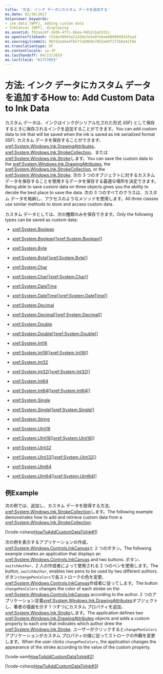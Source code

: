 ```yaml
---
title: '方法: インク データにカスタム データを追加する'
ms.date: 03/30/2017
helpviewer_keywords:
- ink data [WPF], adding custom data
- InkCanvas [WPF], displaying
ms.assetid: f02aac6f-3436-4f7c-b6ea-0452cba5332c
ms.openlocfilehash: c524e30943a21426e2e5e8fe6ae009999924fead
ms.sourcegitcommit: 9b552addadfb57fab0b9e7852ed4f1f1b8a42f8e
ms.translationtype: HT
ms.contentlocale: ja-JP
ms.lasthandoff: 04/23/2019
ms.locfileid: "61777053"
---
```

# <a name="how-to-add-custom-data-to-ink-data"></a><span data-ttu-id="4b0fa-102">方法: インク データにカスタム データを追加する</span><span class="sxs-lookup"><span data-stu-id="4b0fa-102">How to: Add Custom Data to Ink Data</span></span>
<span data-ttu-id="4b0fa-103">カスタム データは、インクはインクがシリアル化された形式 (ISF) として保存するときに保存されるインクを追加することができます。</span><span class="sxs-lookup"><span data-stu-id="4b0fa-103">You can add custom data to ink that will be saved when the ink is saved as ink serialized format (ISF).</span></span>  <span data-ttu-id="4b0fa-104">カスタム データを保存することができます、 <xref:System.Windows.Ink.DrawingAttributes>、 <xref:System.Windows.Ink.StrokeCollection>、または<xref:System.Windows.Ink.Stroke>します。</span><span class="sxs-lookup"><span data-stu-id="4b0fa-104">You can save the custom data to the <xref:System.Windows.Ink.DrawingAttributes>, the <xref:System.Windows.Ink.StrokeCollection>, or the <xref:System.Windows.Ink.Stroke>.</span></span>  <span data-ttu-id="4b0fa-105">次の 3 つのオブジェクトに対するカスタム データを保存することを使用するデータを保存する最適な場所を決定できます。</span><span class="sxs-lookup"><span data-stu-id="4b0fa-105">Being able to save custom data on three objects gives you the ability to decide the best place to save the data.</span></span>  <span data-ttu-id="4b0fa-106">次の 3 つのすべてのクラスは、カスタム データを格納し、アクセスのようなメソッドを使用します。</span><span class="sxs-lookup"><span data-stu-id="4b0fa-106">All three classes use similar methods to store and access custom data.</span></span>  
  
 <span data-ttu-id="4b0fa-107">カスタム データとしては、次の種類のみを保存できます。</span><span class="sxs-lookup"><span data-stu-id="4b0fa-107">Only the following types can be saved as custom data:</span></span>  
  
- <xref:System.Boolean>  
  
- <span data-ttu-id="4b0fa-108"><xref:System.Boolean>[]</span><span class="sxs-lookup"><span data-stu-id="4b0fa-108"><xref:System.Boolean>[]</span></span>  
  
- <xref:System.Byte>  
  
- <span data-ttu-id="4b0fa-109"><xref:System.Byte>[]</span><span class="sxs-lookup"><span data-stu-id="4b0fa-109"><xref:System.Byte>[]</span></span>  
  
- <xref:System.Char>  
  
- <span data-ttu-id="4b0fa-110"><xref:System.Char>[]</span><span class="sxs-lookup"><span data-stu-id="4b0fa-110"><xref:System.Char>[]</span></span>  
  
- <xref:System.DateTime>  
  
- <span data-ttu-id="4b0fa-111"><xref:System.DateTime>[]</span><span class="sxs-lookup"><span data-stu-id="4b0fa-111"><xref:System.DateTime>[]</span></span>  
  
- <xref:System.Decimal>  
  
- <span data-ttu-id="4b0fa-112"><xref:System.Decimal>[]</span><span class="sxs-lookup"><span data-stu-id="4b0fa-112"><xref:System.Decimal>[]</span></span>  
  
- <xref:System.Double>  
  
- <span data-ttu-id="4b0fa-113"><xref:System.Double>[]</span><span class="sxs-lookup"><span data-stu-id="4b0fa-113"><xref:System.Double>[]</span></span>  
  
- <xref:System.Int16>  
  
- <span data-ttu-id="4b0fa-114"><xref:System.Int16>[]</span><span class="sxs-lookup"><span data-stu-id="4b0fa-114"><xref:System.Int16>[]</span></span>  
  
- <xref:System.Int32>  
  
- <span data-ttu-id="4b0fa-115"><xref:System.Int32>[]</span><span class="sxs-lookup"><span data-stu-id="4b0fa-115"><xref:System.Int32>[]</span></span>  
  
- <xref:System.Int64>  
  
- <span data-ttu-id="4b0fa-116"><xref:System.Int64>[]</span><span class="sxs-lookup"><span data-stu-id="4b0fa-116"><xref:System.Int64>[]</span></span>  
  
- <xref:System.Single>  
  
- <span data-ttu-id="4b0fa-117"><xref:System.Single>[]</span><span class="sxs-lookup"><span data-stu-id="4b0fa-117"><xref:System.Single>[]</span></span>  
  
- <xref:System.String>  
  
- <xref:System.UInt16>  
  
- <span data-ttu-id="4b0fa-118"><xref:System.UInt16>[]</span><span class="sxs-lookup"><span data-stu-id="4b0fa-118"><xref:System.UInt16>[]</span></span>  
  
- <xref:System.UInt32>  
  
- <span data-ttu-id="4b0fa-119"><xref:System.UInt32>[]</span><span class="sxs-lookup"><span data-stu-id="4b0fa-119"><xref:System.UInt32>[]</span></span>  
  
- <xref:System.UInt64>  
  
- <span data-ttu-id="4b0fa-120"><xref:System.UInt64>[]</span><span class="sxs-lookup"><span data-stu-id="4b0fa-120"><xref:System.UInt64>[]</span></span>  
  
## <a name="example"></a><span data-ttu-id="4b0fa-121">例</span><span class="sxs-lookup"><span data-stu-id="4b0fa-121">Example</span></span>  
 <span data-ttu-id="4b0fa-122">次の例では、追加し、カスタム データを取得する方法、<xref:System.Windows.Ink.StrokeCollection>します。</span><span class="sxs-lookup"><span data-stu-id="4b0fa-122">The following example demonstrates how to add and retrieve custom data from a <xref:System.Windows.Ink.StrokeCollection>.</span></span>  
  
 [!code-csharp[HowToAddCustomDataToInk#1](~/samples/snippets/csharp/VS_Snippets_Wpf/HowToAddCustomDataToInk/CSharp/Window1.xaml.cs#1)]  
  
 <span data-ttu-id="4b0fa-123">次の例を表示するアプリケーションの作成、<xref:System.Windows.Controls.InkCanvas>と 2 つのボタン。</span><span class="sxs-lookup"><span data-stu-id="4b0fa-123">The following example creates an application that displays an <xref:System.Windows.Controls.InkCanvas> and two buttons.</span></span>  <span data-ttu-id="4b0fa-124">ボタン、 `switchAuthor`、2 人の作成者によって使用される 2 つのペンを使用します。</span><span class="sxs-lookup"><span data-stu-id="4b0fa-124">The button, `switchAuthor`, enables two pens to be used by two different authors.</span></span>  <span data-ttu-id="4b0fa-125">ボタン`changePenColors`で各ストロークの色を変更、<xref:System.Windows.Controls.InkCanvas>作成者に従ってします。</span><span class="sxs-lookup"><span data-stu-id="4b0fa-125">The button `changePenColors` changes the color of each stroke on the <xref:System.Windows.Controls.InkCanvas> according to the author.</span></span>  <span data-ttu-id="4b0fa-126">2 つのアプリケーション定義<xref:System.Windows.Ink.DrawingAttributes>オブジェクトし、著者の描画を示す 1 つずつにカスタム プロパティを追加、<xref:System.Windows.Ink.Stroke>します。</span><span class="sxs-lookup"><span data-stu-id="4b0fa-126">The application defines two <xref:System.Windows.Ink.DrawingAttributes> objects and adds a custom property to each one that indicates which author drew the <xref:System.Windows.Ink.Stroke>.</span></span>  <span data-ttu-id="4b0fa-127">ユーザーがクリックすると`changePenColors`アプリケーションがカスタム プロパティの値に従ってストロークの外観を変更します。</span><span class="sxs-lookup"><span data-stu-id="4b0fa-127">When the user clicks `changePenColors`, the application changes the appearance of the stroke according to the value of the custom property.</span></span>  
  
 [!code-xaml[HowToAddCustomDataToInk#2](~/samples/snippets/csharp/VS_Snippets_Wpf/HowToAddCustomDataToInk/CSharp/Window1.xaml#2)]  
  
 [!code-csharp[HowToAddCustomDataToInk#3](~/samples/snippets/csharp/VS_Snippets_Wpf/HowToAddCustomDataToInk/CSharp/Window1.xaml.cs#3)]
